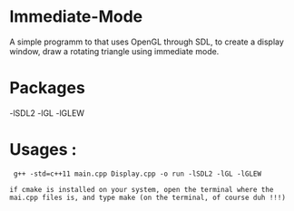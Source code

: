 # Immediate-Mode
A simple programm to that uses OpenGL through SDL, to create a display window, draw a rotating triangle using immediate mode.


# Packages 
-lSDL2
-lGL
-lGLEW

# Usages :
	 g++ -std=c++11 main.cpp Display.cpp -o run -lSDL2 -lGL -lGLEW

	if cmake is installed on your system, open the terminal where the mai.cpp files is, and type make (on the terminal, of course duh !!!)
